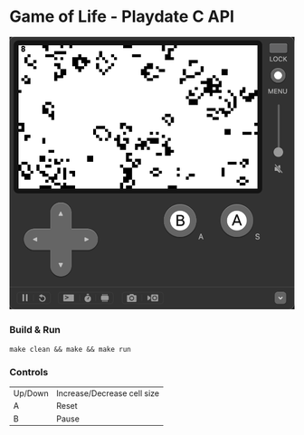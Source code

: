 # Game of Life - Playdate C API

![screenshots/gol_4px.png](screenshots/gol_4px.png)

### Build & Run

```shell
make clean && make && make run
```

### Controls

<table>
  <tr>
    <td>Up/Down</td><td>Increase/Decrease cell size</td>
  </tr>
  <tr>
    <td>A</td><td>Reset</td>
  </tr>
  <tr>
    <td>B</td><td>Pause</td>
  </tr>
</table>
